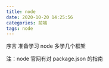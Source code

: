 ```yaml
---
title: node
date: 2020-10-20 14:25:56
categories: 前端
tags: node
---
```


序言
准备学习 node
多学几个框架

注：node 官网有对 package.json 的指南
